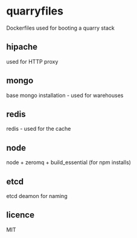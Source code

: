 quarryfiles
===========

Dockerfiles used for booting a quarry stack

## hipache

used for HTTP proxy

## mongo

base mongo installation - used for warehouses

## redis

redis - used for the cache

## node

node + zeromq + build_essential (for npm installs)

## etcd

etcd deamon for naming

## licence

MIT